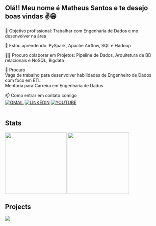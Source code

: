 <!--
https://readme.so/pt/editor -> Site para criação do readme.md low code

https://www.youtube.com/watch?v=cRoBt6AZgjc -> Vídeo de exemplo para criação do README.md

https://emojipedia.org/ -> Site para copiar emoji
Aplicação: Bastar copiar e colar

https://dev.to/envoy_/150-badges-for-github-pnk -> Site para copiar badges
Aplicação: [![Nome da rede social/contato](Link da badge encontrada no site)](Link para onde o usuário será direcionado ao clicar)

Tecnologias: 
<div style="display: inline_block"><br/>
    <img align="center" alt="nome da ferramenta-exemplo: 'html'" src="link da ferramenta encontrada no site da badge" />
</div>

https://github.com/anuraghazra/github-readme-stats -> Site para colocar stats do git
Aplicação: ![Matheus GitHub stats](link do stats encontrado no site)





**MatheusSFN/MatheusSFN** is a ✨ _special_ ✨ repository because its `README.md` (this file) appears on your GitHub profile.

Here are some ideas to get you started:

- 🔭 I’m currently working on ...
- 🌱 I’m currently learning ...
- 👯 I’m looking to collaborate on ...
- 🤔 I’m looking for help with ...
- 💬 Ask me about ...
- 📫 How to reach me: ...
- 😄 Pronouns: ...
- ⚡ Fun fact: ...

### 🚀 Jornada: Produção de Vacinas -> Carreira em Dados  
Durante a pandemia da Covid-19, utilizei os meus conhecimentos em química para trabalhar na produção de vacinas ButanVac e Influenza, em paralelo, iniciei o superior em Eng. Produção.
Com isso, apliquei os aprendizados do curso em otimização de processos para desenvolver um relatório de visibilidade da produção, reduzindo a operação de atualização das informações de produção de 2h diárias para apenas 10 minutos. <br><br>
Após esse start, procurando novos desafios, ingressei na Bayer como estagiário, onde desenvolvi habilidades de gestão de tempo, criação de processos, controle financeiro do time e, sobretudo, governança de dados, me possibilitando aprender e aplicar skills de ETL, automação e criação de dashboards e relatórios.
-->


## Olá!! Meu nome é Matheus Santos e te desejo boas vindas ✌️😄


🔭 Objetivo profissional: Trabalhar com Engenharia de Dados e me desenvolver na área

🧠 Estou aprendendo: PySpark, Apache Airflow, SQL e Hadoop

👯‍♀️ Procuro colaborar em Projetos: Pipeline de Dados, Arquitetura de BD relacionais e NoSQL, Bigdata 

🤔 Procuro <br>
 Vaga de trabalho para desenvolver habilidades de Engenheiro de Dados com foco em ETL<br>
 Mentoria para Carreira em Engenharia de Dados

📫 Como entrar em contato comigo <br>
[![GMAIL](https://img.shields.io/badge/Gmail-D14836?style=for-the-badge&logo=gmail&logoColor=white)](matheussfn.estudos@gmail.com)
[![LINKEDIN](https://img.shields.io/badge/LinkedIn-0077B5?style=for-the-badge&logo=linkedin&logoColor=white)](https://www.linkedin.com/in/matheus-s-f-neves/)
[![YOUTUBE](https://img.shields.io/badge/YouTube-FF0000?style=for-the-badge&logo=youtube&logoColor=white)](DISABLED)
<br><br>

## Stats
<a>
  <img height=200 align="center" src="https://github-readme-stats.vercel.app/api?username=MatheusSFN" />
</a>
<a>
  <img height=200 align="center" src="https://github-readme-stats.vercel.app/api/top-langs?username=MatheusSFN&layout=compact&langs_count=8&card_width=320" />
</a>

## Projects
<a href="https://github.com/MatheusSFN/projeto-sistema-crud">
  <img align="center" src="https://github-readme-stats.vercel.app/api/pin/?username=MatheusSFN&repo=projeto-sistema-crud" />
</a>




